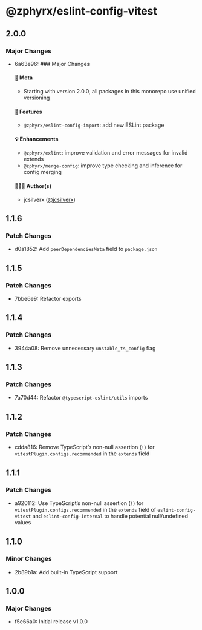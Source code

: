 # @zphyrx/eslint-config-vitest

## 2.0.0

### Major Changes

- 6a63e96: ### Major Changes

  #### 🧭 Meta
  - Starting with version 2.0.0, all packages in this monorepo use unified versioning

  #### 🚀 Features
  - `@zphyrx/eslint-config-import`: add new ESLint package

  #### 💡 Enhancements
  - `@zphyrx/exlint`: improve validation and error messages for invalid extends
  - `@zphyrx/merge-config`: improve type checking and inference for config merging

  #### 👨🏻‍💻 Author(s)
  - jcsilverx ([@jcsilverx](https://x.com/jcsilverx))

## 1.1.6

### Patch Changes

- d0a1852: Add `peerDependenciesMeta` field to `package.json`

## 1.1.5

### Patch Changes

- 7bbe6e9: Refactor exports

## 1.1.4

### Patch Changes

- 3944a08: Remove unnecessary `unstable_ts_config` flag

## 1.1.3

### Patch Changes

- 7a70d44: Refactor `@typescript-eslint/utils` imports

## 1.1.2

### Patch Changes

- cdda816: Remove TypeScript’s non-null assertion (`!`) for `vitestPlugin.configs.recommended` in the `extends` field

## 1.1.1

### Patch Changes

- a920112: Use TypeScript’s non-null assertion (`!`) for `vitestPlugin.configs.recommended` in the `extends` field of `eslint-config-vitest` and `eslint-config-internal` to handle potential null/undefined values

## 1.1.0

### Minor Changes

- 2b89b1a: Add built-in TypeScript support

## 1.0.0

### Major Changes

- f5e66a0: Initial release v1.0.0
